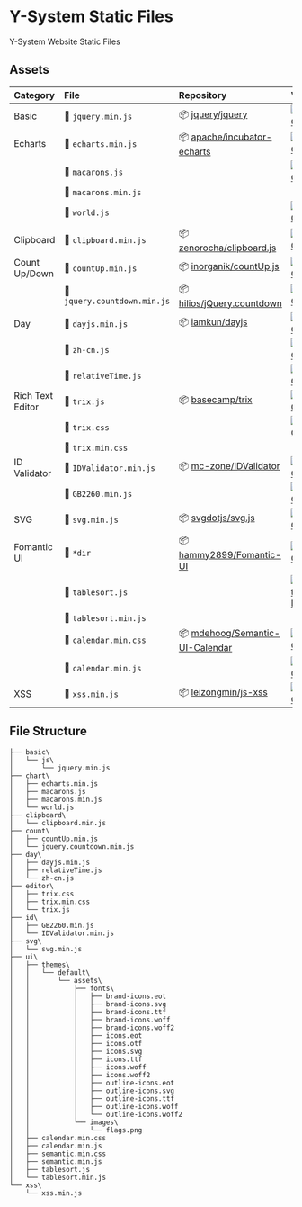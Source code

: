 # Y-System Static Files
Y-System Website Static Files

## Assets

|Category|File|Repository|Version|
|:--|:--|:--|:--|
|Basic|:page_facing_up: `jquery.min.js`|:package: [jquery/jquery](https://github.com/jquery/jquery)|[![UNPKG](https://img.shields.io/badge/unpkg-v3.3.1-blue.svg)](https://unpkg.com/jquery/dist/jquery.min.js)|
|Echarts|:page_facing_up: `echarts.min.js`|:package: [apache/incubator-echarts](https://github.com/apache/incubator-echarts)|[![UNPKG](https://img.shields.io/badge/unpkg-v4.1.0-blue.svg)](https://unpkg.com/echarts/dist/echarts.min.js)|
||:page_facing_up: `macarons.js`||[![UNPKG](https://img.shields.io/badge/unpkg-v4.1.0-blue.svg)](https://unpkg.com/echarts/theme/macarons.js)|
||:page_facing_up: `macarons.min.js`|||
||:page_facing_up: `world.js`||[![UNPKG](https://img.shields.io/badge/unpkg-v4.1.0-blue.svg)](https://unpkg.com/echarts/map/js/world.js)|
|Clipboard|:page_facing_up: `clipboard.min.js`|:package: [zenorocha/clipboard.js](https://github.com/zenorocha/clipboard.js)|[![UNPKG](https://img.shields.io/badge/unpkg-v2.0.1-blue.svg)](https://unpkg.com/clipboard/dist/clipboard.min.js)|
|Count Up/Down|:page_facing_up: `countUp.min.js`|:package: [inorganik/countUp.js](https://github.com/inorganik/countUp.js)|[![UNPKG](https://img.shields.io/badge/unpkg-v1.8.2-blue.svg)](https://unpkg.com/countup/dist/countUp.min.js)|
||:page_facing_up: `jquery.countdown.min.js`|:package: [hilios/jQuery.countdown](https://github.com/hilios/jQuery.countdown)|[![UNPKG](https://img.shields.io/badge/unpkg-v2.2.0-blue.svg)](https://unpkg.com/jquery-countdown/dist/jquery.countdown.min.js)|
|Day|:page_facing_up: `dayjs.min.js`|:package: [iamkun/dayjs](https://github.com/iamkun/dayjs)|[![UNPKG](https://img.shields.io/badge/unpkg-v1.7.5-blue.svg)](https://unpkg.com/dayjs/dayjs.min.js)|
||:page_facing_up: `zh-cn.js`||[![UNPKG](https://img.shields.io/badge/unpkg-v1.7.5-blue.svg)](https://unpkg.com/dayjs/locale/zh-cn.js)|
||:page_facing_up: `relativeTime.js`||[![UNPKG](https://img.shields.io/badge/unpkg-v1.7.5-blue.svg)](https://unpkg.com/dayjs/plugin/relativeTime.js)|
|Rich Text Editor|:page_facing_up: `trix.js`|:package: [basecamp/trix](https://github.com/basecamp/trix)|[![UNPKG](https://img.shields.io/badge/unpkg-v0.12.0-blue.svg)](https://unpkg.com/trix/dist/trix.js)|
||:page_facing_up: `trix.css`||[![UNPKG](https://img.shields.io/badge/unpkg-v0.12.0-blue.svg)](https://unpkg.com/trix/dist/trix.css)|
||:page_facing_up: `trix.min.css`|||
|ID Validator|:page_facing_up: `IDValidator.min.js`|:package: [mc-zone/IDValidator](https://github.com/mc-zone/IDValidator)|[![UNPKG](https://img.shields.io/badge/unpkg-v1.3.0-blue.svg)](https://unpkg.com/id-validator/IDValidator.min.js)|
||:page_facing_up: `GB2260.min.js`||[![UNPKG](https://img.shields.io/badge/unpkg-v1.3.0-blue.svg)](https://unpkg.com/id-validator/GB2260.min.js)|
|SVG|:page_facing_up: `svg.min.js`|:package: [svgdotjs/svg.js](https://github.com/svgdotjs/svg.js)|[![UNPKG](https://img.shields.io/badge/unpkg-v2.6.2-blue.svg)](https://unpkg.com/svgjs/dist/svg.min.js)|
|Fomantic UI|:file_folder: `*dir`|:package: [hammy2899/Fomantic-UI](https://github.com/hammy2899/Fomantic-UI)|[![UNPKG](https://img.shields.io/badge/unpkg-v2.4.4-blue.svg)](https://unpkg.com/fomantic-ui/dist/)|
||:page_facing_up: `tablesort.js`||[![Semantic UI JS Library](https://img.shields.io/badge/fomantic-v0.0.11-blue.svg)](https://fomantic-ui.com/javascript/library/tablesort.js)|
||:page_facing_up: `tablesort.min.js`|||
||:page_facing_up: `calendar.min.css`|:package: [mdehoog/Semantic-UI-Calendar](https://github.com/mdehoog/Semantic-UI-Calendar)|[![UNPKG](https://img.shields.io/badge/unpkg-v0.0.8-blue.svg)](https://unpkg.com/semantic-ui-calendar/dist/calendar.min.css)|
||:page_facing_up: `calendar.min.js`||[![UNPKG](https://img.shields.io/badge/unpkg-v0.0.8-blue.svg)](https://unpkg.com/semantic-ui-calendar/dist/calendar.min.js)|
|XSS|:page_facing_up: `xss.min.js`|:package: [leizongmin/js-xss](https://github.com/leizongmin/js-xss)|[![UNPKG](https://img.shields.io/badge/unpkg-v1.0.3-blue.svg)](https://unpkg.com/xss/dist/xss.min.js)|

## File Structure
```
├── basic\
│   └── js\
│       └── jquery.min.js
├── chart\
│   ├── echarts.min.js
│   ├── macarons.js
│   ├── macarons.min.js
│   └── world.js
├── clipboard\
│   └── clipboard.min.js
├── count\
│   ├── countUp.min.js
│   └── jquery.countdown.min.js
├── day\
│   ├── dayjs.min.js
│   ├── relativeTime.js
│   └── zh-cn.js
├── editor\
│   ├── trix.css
│   ├── trix.min.css
│   └── trix.js
├── id\
│   ├── GB2260.min.js
│   └── IDValidator.min.js
├── svg\
│   └── svg.min.js
├── ui\
│   ├── themes\
│   │   └── default\
│   │       └── assets\
│   │           ├── fonts\
│   │           │   ├── brand-icons.eot
│   │           │   ├── brand-icons.svg
│   │           │   ├── brand-icons.ttf
│   │           │   ├── brand-icons.woff
│   │           │   ├── brand-icons.woff2
│   │           │   ├── icons.eot
│   │           │   ├── icons.otf
│   │           │   ├── icons.svg
│   │           │   ├── icons.ttf
│   │           │   ├── icons.woff
│   │           │   ├── icons.woff2
│   │           │   ├── outline-icons.eot
│   │           │   ├── outline-icons.svg
│   │           │   ├── outline-icons.ttf
│   │           │   ├── outline-icons.woff
│   │           │   └── outline-icons.woff2
│   │           └── images\
│   │               └── flags.png
│   ├── calendar.min.css
│   ├── calendar.min.js
│   ├── semantic.min.css
│   ├── semantic.min.js
│   ├── tablesort.js
│   └── tablesort.min.js
└── xss\
    └── xss.min.js
```
